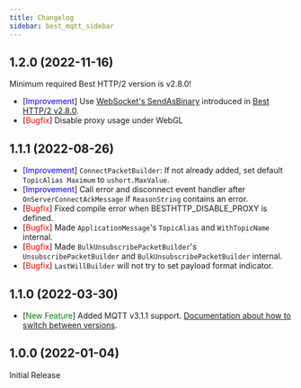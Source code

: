 ```yaml
---
title: Changelog
sidebar: best_mqtt_sidebar
---
```


## 1.2.0 (2022-11-16)

Minimum required Best HTTP/2 version is v2.8.0!

- [<span style="color:blue">Improvement</span>] Use [WebSocket's SendAsBinary](../best_http2/protocols/websocket/websocket.html#sendasbinarybuffersegment-data) introduced in [Best HTTP/2 v2.8.0](../best_http2/changelog.html).
- [<span style="color:red">Bugfix</span>] Disable proxy usage under WebGL

## 1.1.1 (2022-08-26)

- [<span style="color:blue">Improvement</span>] `ConnectPacketBuilder`: If not already added, set default `TopicAlias Maximum` to `ushort.MaxValue`.
- [<span style="color:blue">Improvement</span>] Call error and disconnect event handler after `OnServerConnectAckMessage` if `ReasonString` contains an error.
- [<span style="color:red">Bugfix</span>] Fixed compile error when BESTHTTP_DISABLE_PROXY is defined.
- [<span style="color:red">Bugfix</span>] Made `ApplicationMessage`'s `TopicAlias` and `WithTopicName` internal.
- [<span style="color:red">Bugfix</span>] Made `BulkUnsubscribePacketBuilder`'s `UnsubscribePacketBuilder` and `BulkUnsubscribePacketBuilder` internal.
- [<span style="color:red">Bugfix</span>] `LastWillBuilder` will not try to set payload format indicator.


## 1.1.0 (2022-03-30)

- [<span style="color:green">New Feature</span>] Added MQTT v3.1.1 support. [Documentation about how to switch between versions](other/mqtt_versions.html).

## 1.0.0 (2022-01-04)

Initial Release